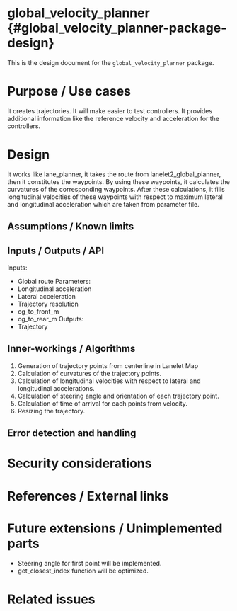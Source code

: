 global_velocity_planner {#global_velocity_planner-package-design}
===========

This is the design document for the `global_velocity_planner` package.


# Purpose / Use cases
<!-- Required -->
<!-- Things to consider:
    - Why did we implement this feature? -->
It creates trajectories. It will make easier to test controllers. It provides additional information
like the reference velocity and acceleration for the controllers.



# Design
<!-- Required -->
<!-- Things to consider:
    - How does it work? -->
It works like lane_planner, it takes the route from lanelet2_global_planner, then it constitutes the
waypoints. By using these waypoints, it calculates the curvatures of the corresponding waypoints.
After these calculations, it fills longitudinal velocities of these waypoints with respect to 
maximum lateral and longitudinal acceleration which are taken from parameter file.

## Assumptions / Known limits
<!-- Required -->

## Inputs / Outputs / API
<!-- Required -->
<!-- Things to consider:
    - How do you use the package / API? -->
Inputs:
* Global route
Parameters:
* Longitudinal acceleration
* Lateral acceleration
* Trajectory resolution
* cg_to_front_m
* cg_to_rear_m
Outputs:
* Trajectory


## Inner-workings / Algorithms
<!-- If applicable -->
1. Generation of trajectory points from centerline in Lanelet Map
2. Calculation of curvatures of the trajectory points.
3. Calculation of longitudinal velocities with respect to lateral and longitudinal accelerations.
4. Calculation of steering angle and orientation of each trajectory point.
5. Calculation of time of arrival for each points from velocity.
6. Resizing the trajectory.


## Error detection and handling
<!-- Required -->


# Security considerations
<!-- Required -->
<!-- Things to consider:
- Spoofing (How do you check for and handle fake input?)
- Tampering (How do you check for and handle tampered input?)
- Repudiation (How are you affected by the actions of external actors?).
- Information Disclosure (Can data leak?).
- Denial of Service (How do you handle spamming?).
- Elevation of Privilege (Do you need to change permission levels during execution?) -->


# References / External links
<!-- Optional -->


# Future extensions / Unimplemented parts
<!-- Optional -->
* Steering angle for first point will be implemented.
* get_closest_index function will be optimized.

# Related issues
<!-- Required -->
